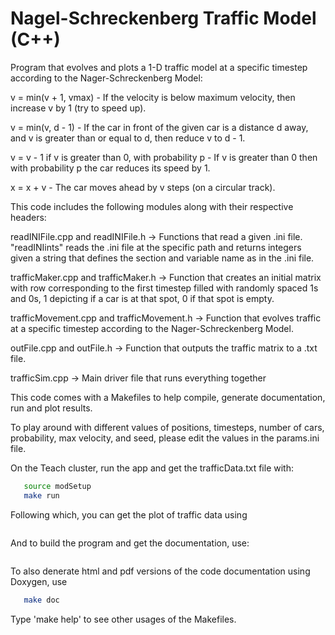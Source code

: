 # Nagel-Schreckenberg Traffic Model (C++)

Program that evolves and plots a 1-D traffic model at a specific timestep according to the Nager-Schreckenberg Model:

v = min(v + 1, vmax) - If the velocity is below maximum velocity, then increase v by 1 (try to speed up).

v = min(v, d - 1) - If the car in front of the given car is a distance d away, and v is greater than or equal to d, then reduce v to d - 1.

v = v - 1 if v is greater than 0, with probability p - If v is greater than 0 then with probability p the car reduces its speed by 1.

x = x + v - The car moves ahead by v steps (on a circular track).

This code includes the following modules along with their respective headers:

readINIFile.cpp and readINIFile.h -> Functions that read a given .ini file. "readINIints" reads the .ini file at the specific path and returns integers given a string that defines the section and variable name as in the .ini file. 

trafficMaker.cpp and trafficMaker.h -> Function that creates an initial matrix with row corresponding to the first timestep filled with randomly spaced 1s and 0s, 1 depicting if a car is at that spot, 0 if that spot is empty.

trafficMovement.cpp and trafficMovement.h -> Function that evolves traffic at a specific timestep according to the Nager-Schreckenberg Model.

outFile.cpp and outFile.h -> Function that outputs the traffic matrix to a .txt file.

trafficSim.cpp -> Main driver file that runs everything together

This code comes with a Makefiles to help compile, generate
documentation, run and plot results.

To play around with different values of positions, timesteps, number of cars, probability, max velocity, and seed, please edit the values in the params.ini file.

On the Teach cluster, run the app and get the trafficData.txt file with:

```sh
   source modSetup
   make run
```

Following which, you can get the plot of traffic data using

```make plot
```

And to build the program and get the documentation, use:

```make all
```

To also denerate html and pdf versions of the code documentation using Doxygen, use

```sh
   make doc
```

Type 'make help' to see other usages of the Makefiles.
